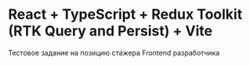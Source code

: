 # React + TypeScript + Redux Toolkit (RTK Query and Persist) + Vite

Тестовое задание на позицию стажера Frontend разработчика 

